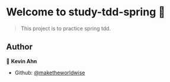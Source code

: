 # Welcome to study-tdd-spring 👋

> This project is to practice spring tdd.

## Author

👤 **Kevin Ahn**

* Github: [@maketheworldwise](https://github.com/maketheworldwise)